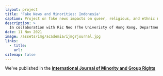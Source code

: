 ```yaml
---
layout: project
title: 'Fake News and Minorities: Indonesia'
caption: Project on fake news impacts on queer, religious, and ethnic minorities in Indonesia
description: >
  In collaboration with Ric Neo (The Univeristy of Hong Kong, Department of Political Science), we analyse in-depth interviews about: (1) the types of fake news campaigns; (2) the perpetuation of them; (3) who perpetuates them; and (4) impacts on society.
date: 11 Nov 2021
image: /assets/img/academia/ijmgrjournal.jpg
links:
  - title: 
    url: 
sitemap: false
---
```


We've published in the <b><a href="https://brill.com/view/journals/ijgr/31/1/ijgr.31.issue-1.xml">International Journal of Minority and Group Rights</a></b>